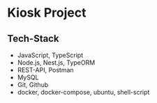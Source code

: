 # Kiosk Project

## Tech-Stack
* JavaScript, TypeScript
* Node.js, Nest.js, TypeORM
* REST-API, Postman
* MySQL
* Git, Github
* docker, docker-compose, ubuntu, shell-script
